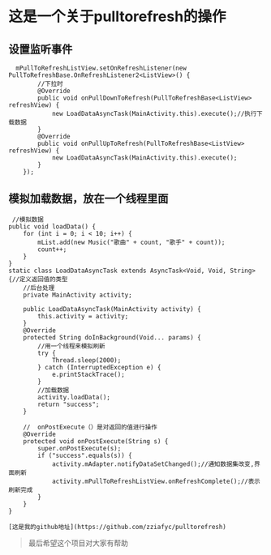 ﻿# 这是一个关于pulltorefresh的操作

## 设置监听事件
      mPullToRefreshListView.setOnRefreshListener(new PullToRefreshBase.OnRefreshListener2<ListView>() {
            //下拉时
            @Override
            public void onPullDownToRefresh(PullToRefreshBase<ListView> refreshView) {
                new LoadDataAsyncTask(MainActivity.this).execute();//执行下载数据
            }
            @Override
            public void onPullUpToRefresh(PullToRefreshBase<ListView> refreshView) {
                new LoadDataAsyncTask(MainActivity.this).execute();
            }
        });
## 模拟加载数据，放在一个线程里面
     //模拟数据
    public void loadData() {
        for (int i = 0; i < 10; i++) {
            mList.add(new Music("歌曲" + count, "歌手" + count));
            count++;
        }
    }
    static class LoadDataAsyncTask extends AsyncTask<Void, Void, String> {//定义返回值的类型
        //后台处理
        private MainActivity activity;

        public LoadDataAsyncTask(MainActivity activity) {
            this.activity = activity;
        }
        @Override
        protected String doInBackground(Void... params) {
            //用一个线程来模拟刷新
            try {
                Thread.sleep(2000);
            } catch (InterruptedException e) {
                e.printStackTrace();
            }
            //加载数据
            activity.loadData();
            return "success";
        }

        //  onPostExecute（）是对返回的值进行操作
        @Override
        protected void onPostExecute(String s) {
            super.onPostExecute(s);
            if ("success".equals(s)) {
                activity.mAdapter.notifyDataSetChanged();//通知数据集改变,界面刷新
                activity.mPullToRefreshListView.onRefreshComplete();//表示刷新完成
            }
        }
    }
    
    [这是我的github地址](https://github.com/zziafyc/pulltorefresh)
    
   > 最后希望这个项目对大家有帮助
